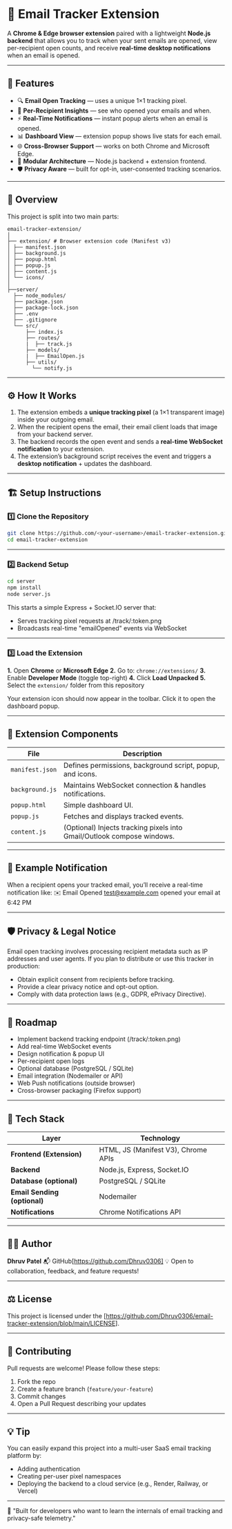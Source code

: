 # 📧 Email Tracker Extension

A **Chrome & Edge browser extension** paired with a lightweight **Node.js backend** that allows you to track when your sent emails are opened, view per-recipient open counts, and receive **real-time desktop notifications** when an email is opened.

---

## 🚀 Features

- 🔍 **Email Open Tracking** — uses a unique 1×1 tracking pixel.
- 👥 **Per-Recipient Insights** — see who opened your emails and when.  
- ⚡ **Real-Time Notifications** — instant popup alerts when an email is opened.
- 📊 **Dashboard View** — extension popup shows live stats for each email.
- 🌐 **Cross-Browser Support** — works on both Chrome and Microsoft Edge.
- 🧩 **Modular Architecture** — Node.js backend + extension frontend.
- 🛡️ **Privacy Aware** — built for opt-in, user-consented tracking scenarios.

---

## 🧠 Overview

This project is split into two main parts:

```
email-tracker-extension/
│
├── extension/ # Browser extension code (Manifest v3)
│ ├── manifest.json
│ ├── background.js
│ ├── popup.html
│ ├── popup.js
│ ├── content.js
│ └── icons/
│
├──server/
  ├── node_modules/
  ├── package.json
  ├── package-lock.json
  ├── .env
  ├── .gitignore
  └── src/
      ├── index.js
      ├── routes/
      |  ├── track.js
      ├── models/
      |  ├── EmailOpen.js
      ├── utils/
        └── notify.js

```

---

## ⚙️ How It Works

1. The extension embeds a **unique tracking pixel** (a 1×1 transparent image) inside your outgoing email.  
2. When the recipient opens the email, their email client loads that image from your backend server.  
3. The backend records the open event and sends a **real-time WebSocket notification** to your extension.  
4. The extension’s background script receives the event and triggers a **desktop notification** + updates the dashboard.

---

## 🏗️ Setup Instructions

### 1️⃣ Clone the Repository

```bash
git clone https://github.com/<your-username>/email-tracker-extension.git
cd email-tracker-extension
```
--- 

### 2️⃣ Backend Setup

```bash
cd server
npm install
node server.js
```

This starts a simple Express + Socket.IO server that:
- Serves tracking pixel requests at /track/:token.png
- Broadcasts real-time "emailOpened" events via WebSocket

---

### 3️⃣ Load the Extension

**1.** Open **Chrome** or **Microsoft** **Edge**
**2.** Go to: `chrome://extensions/`
**3.** Enable **Developer Mode** (toggle top-right)
**4.** Click **Load Unpacked**
**5.** Select the `extension/` folder from this repository

Your extension icon should now appear in the toolbar.
Click it to open the dashboard popup.

---

## 🧩 Extension Components

| File            | Description                                                            |
| --------------- | ---------------------------------------------------------------------- |
| `manifest.json` | Defines permissions, background script, popup, and icons.              |
| `background.js` | Maintains WebSocket connection & handles notifications.                |
| `popup.html`    | Simple dashboard UI.                                                   |
| `popup.js`      | Fetches and displays tracked events.                                   |
| `content.js`    | (Optional) Injects tracking pixels into Gmail/Outlook compose windows. |

---

## 🧾 Example Notification

When a recipient opens your tracked email, you’ll receive a real-time notification like:
✉️ Email Opened
test@example.com opened your email at 6:42 PM

---

## 🛡️ Privacy & Legal Notice

Email open tracking involves processing recipient metadata such as IP addresses and user agents.
If you plan to distribute or use this tracker in production:
- Obtain explicit consent from recipients before tracking.
- Provide a clear privacy notice and opt-out option.
- Comply with data protection laws (e.g., GDPR, ePrivacy Directive).

---

## 🧭 Roadmap

-  Implement backend tracking endpoint (/track/:token.png)
-  Add real-time WebSocket events
-  Design notification & popup UI
-  Per-recipient open logs
-  Optional database (PostgreSQL / SQLite)
-  Email integration (Nodemailer or API)
-  Web Push notifications (outside browser)
-  Cross-browser packaging (Firefox support)

---

## 🧰 Tech Stack

| Layer                        | Technology                          |
| ---------------------------- | ----------------------------------- |
| **Frontend (Extension)**     | HTML, JS (Manifest V3), Chrome APIs |
| **Backend**                  | Node.js, Express, Socket.IO         |
| **Database (optional)**      | PostgreSQL / SQLite                 |
| **Email Sending (optional)** | Nodemailer                          |
| **Notifications**            | Chrome Notifications API            |

---

## 🧑‍💻 Author

**Dhruv Patel**
📬 GitHub[https://github.com/Dhruv0306]
💡 Open to collaboration, feedback, and feature requests!

---

## ⚖️ License

This project is licensed under the <MIT License>[https://github.com/Dhruv0306/email-tracker-extension/blob/main/LICENSE].

---

## 💬 Contributing

Pull requests are welcome!
Please follow these steps:

1. Fork the repo
2. Create a feature branch (`feature/your-feature`)
3. Commit changes
4. Open a Pull Request describing your updates

---

## 💡 Tip

You can easily expand this project into a multi-user SaaS email tracking platform by:
- Adding authentication
- Creating per-user pixel namespaces
- Deploying the backend to a cloud service (e.g., Render, Railway, or Vercel)

---

💬 "Built for developers who want to learn the internals of email tracking and privacy-safe telemetry."
